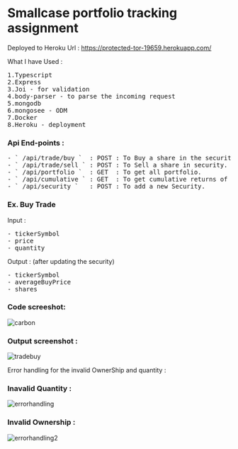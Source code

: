 # Smallcase portfolio tracking assignment

Deployed to Heroku Url : https://protected-tor-19659.herokuapp.com/


What I have Used : 
<pre>
1.Typescript
2.Express
3.Joi - for validation
4.body-parser - to parse the incoming request
5.mongodb
6.mongosee - ODM  
7.Docker
8.Heroku - deployment
</pre>

### Api End-points :

<pre>
- ` /api/trade/buy `  : POST : To Buy a share in the security .
- ` /api/trade/sell ` : POST : To Sell a share in security.
- ` /api/portfolio `  : GET  : To get all portfolio.
- ` /api/cumulative ` : GET  : To get cumulative returns of all the portfolio.
- ` /api/security `   : POST : To add a new Security.
</pre>

### Ex. Buy Trade
Input : 
<pre>
- tickerSymbol
- price
- quantity
</pre>
Output : (after updating the security)
<pre>
- tickerSymbol
- averageBuyPrice
- shares
</pre>

### Code screeshot:

![carbon](https://user-images.githubusercontent.com/17231224/55733691-e7cc3180-5a3b-11e9-9bef-0cce7015660b.png)

### Output screenshot :

![tradebuy](https://user-images.githubusercontent.com/17231224/55734708-ab013a00-5a3d-11e9-9892-5281ea00772a.png)

Error handling for the invalid OwnerShip and quantity :

### Inavalid Quantity : 

![errorhandling](https://user-images.githubusercontent.com/17231224/55734893-ffa4b500-5a3d-11e9-8bac-3678908bc74a.png) 

### Invalid Ownership :

![errorhandling2](https://user-images.githubusercontent.com/17231224/55734931-0a5f4a00-5a3e-11e9-8faa-743c190f8919.png)


